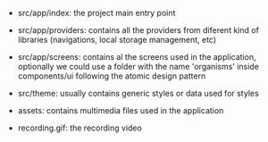 - src/app/index: the project main entry point

- src/app/providers: contains all the providers from diferent kind of libraries (navigations, local storage management, etc)

- src/app/screens: contains al the screens used in the application, optionally we could use a folder with the name 'organisms' inside components/ui following the atomic design pattern

- src/theme: usually contains generic styles or data used for styles

- assets: contains multimedia files used in the application

- recording.gif: the recording video
